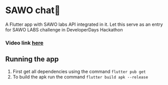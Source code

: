 # SAWO chat📱
A Flutter app with SAWO labs API integrated in it.
Let this serve as an entry for SAWO LABS challenge in DeveloperDays Hackathon

### Video link [here](https://www.linkedin.com/posts/bhardwajeshaan_flutter-sawo-sawolabs-activity-6844188491341946880-Z8Nz)

## Running the app
1. First get all dependencies using the command `flutter pub get`
2. To build the apk run the command `flutter build apk --release`
